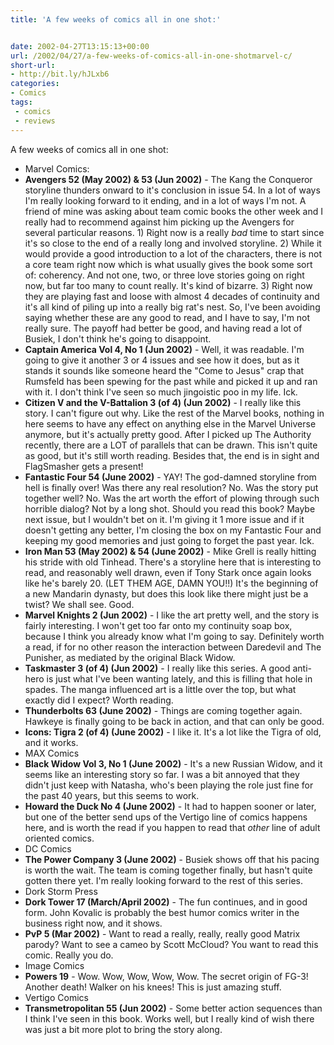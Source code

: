 ```yaml
---
title: 'A few weeks of comics all in one shot:'


date: 2002-04-27T13:15:13+00:00
url: /2002/04/27/a-few-weeks-of-comics-all-in-one-shotmarvel-c/
short-url:
- http://bit.ly/hJLxb6
categories:
- Comics
tags:
 - comics
 - reviews
---
```

A few weeks of comics all in one shot:

- Marvel Comics:
- **Avengers 52 (May 2002) & 53 (Jun 2002)** - The Kang the Conqueror storyline thunders onward to it's conclusion in issue 54. In a lot of ways I'm really looking forward to it ending, and in a lot of ways I'm not. A friend of mine was asking about team comic books the other week and I really had to recommend against him picking up the Avengers for several particular reasons. 1) Right now is a really *bad* time to start since it's so close to the end of a really long and involved storyline. 2) While it would provide a good introduction to a lot of the characters, there is not a core team right now which is what usually gives the book some sort of: coherency. And not one, two, or three love stories going on right now, but far too many to count really. It's kind of bizarre. 3) Right now they are playing fast and loose with almost 4 decades of continuity and it's all kind of piling up into a really big rat's nest. So, I've been avoiding saying whether these are any good to read, and I have to say, I'm not really sure. The payoff had better be good, and having read a lot of Busiek, I don't think he's going to disappoint.
- **Captain America Vol 4, No 1 (Jun 2002)** - Well, it was readable. I'm going to give it another 3 or 4 issues and see how it does, but as it stands it sounds like someone heard the "Come to Jesus" crap that Rumsfeld has been spewing for the past while and picked it up and ran with it. I don't think I've seen so much jingoistic poo in my life. Ick.
- **Citizen V and the V-Battalion 3 (of 4) (Jun 2002)** - I really like this story. I can't figure out why. Like the rest of the Marvel books, nothing in here seems to have any effect on anything else in the Marvel Universe anymore, but it's actually pretty good. After I picked up The Authority recently, there are a LOT of parallels that can be drawn. This isn't quite as good, but it's still worth reading. Besides that, the end is in sight and FlagSmasher gets a present!
- **Fantastic Four 54 (June 2002)** - YAY! The god-damned storyline from hell is finally over! Was there any real resolution? No. Was the story put together well? No. Was the art worth the effort of plowing through such horrible dialog? Not by a long shot. Should you read this book? Maybe next issue, but I wouldn't bet on it. I'm giving it 1 more issue and if it doesn't getting any better, I'm closing the box on my Fantastic Four and keeping my good memories and just going to forget the past year. Ick.
- **Iron Man 53 (May 2002) & 54 (June 2002)** - Mike Grell is really hitting his stride with old Tinhead. There's a storyline here that is interesting to read, and reasonably well drawn, even if Tony Stark once again looks like he's barely 20. (LET THEM AGE, DAMN YOU!!) It's the beginning of a new Mandarin dynasty, but does this look like there might just be a twist? We shall see. Good.
- **Marvel Knights 2 (Jun 2002)** - I like the art pretty well, and the story is fairly interesting. I won't get too far onto my continuity soap box, because I think you already know what I'm going to say. Definitely worth a read, if for no other reason the interaction between Daredevil and The Punisher, as mediated by the original Black Widow.
- **Taskmaster 3 (of 4) (Jun 2002)** - I really like this series. A good anti-hero is just what I've been wanting lately, and this is filling that hole in spades. The manga influenced art is a little over the top, but what exactly did I expect? Worth reading.
- **Thunderbolts 63 (June 2002)** - Things are coming together again. Hawkeye is finally going to be back in action, and that can only be good.
- **Icons: Tigra 2 (of 4) (June 2002)** - I like it. It's a lot like the Tigra of old, and it works.
- MAX Comics
- **Black Widow Vol 3, No 1 (June 2002)** - It's a new Russian Widow, and it seems like an interesting story so far. I was a bit annoyed that they didn't just keep with Natasha, who's been playing the role just fine for the past 40 years, but this seems to work.
- **Howard the Duck No 4 (June 2002)** - It had to happen sooner or later, but one of the better send ups of the Vertigo line of comics happens here, and is worth the read if you happen to read that *other* line of adult oriented comics.
- DC Comics 
- **The Power Company 3 (June 2002)** - Busiek shows off that his pacing is worth the wait. The team is coming together finally, but hasn't quite gotten there yet. I'm really looking forward to the rest of this series.
- Dork Storm Press 
- **Dork Tower 17 (March/April 2002)** - The fun continues, and in good form. John Kovalic is probably the best humor comics writer in the business right now, and it shows.
- **PvP 5 (Mar 2002)** - Want to read a really, really, really good Matrix parody? Want to see a cameo by Scott McCloud? You want to read this comic. Really you do.
- Image Comics 
- **Powers 19** - Wow. Wow, Wow, Wow, Wow. The secret origin of FG-3! Another death! Walker on his knees! This is just amazing stuff.
- Vertigo Comics 
- **Transmetropolitan 55 (Jun 2002)** - Some better action sequences than I think I've seen in this book. Works well, but I really kind of wish there was just a bit more plot to bring the story along.